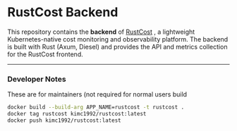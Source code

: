 # RustCost Backend

This repository contains the **backend** of [RustCost](https://github.com/rustcost/rustcost-helmchart)
, a lightweight Kubernetes-native cost monitoring and observability platform.
The backend is built with Rust (Axum, Diesel) and provides the API and metrics collection for the RustCost frontend.

---

### Developer Notes

These are for maintainers (not required for normal users
build

```bash
docker build --build-arg APP_NAME=rustcost -t rustcost .
docker tag rustcost kimc1992/rustcost:latest
docker push kimc1992/rustcost:latest
```